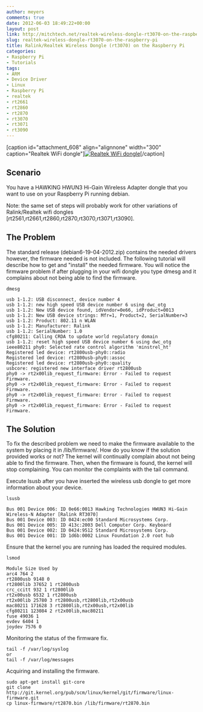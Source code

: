 ```yaml
---
author: meyers
comments: true
date: 2012-06-03 18:49:22+00:00
layout: post
link: http://mitchtech.net/realtek-wireless-dongle-rt3070-on-the-raspberry-pi/
slug: realtek-wireless-dongle-rt3070-on-the-raspberry-pi
title: Ralink/Realtek Wireless Dongle (rt3070) on the Raspberry Pi
categories:
- Raspberry Pi
- Tutorials
tags:
- ARM
- Device Driver
- Linux
- Raspberry Pi
- realtek
- rt2661
- rt2860
- rt2870
- rt3070
- rt3071
- rt3090
---
```


[caption id="attachment_608" align="alignnone" width="300" caption="Realtek WiFi dongle"][![Realtek WiFi dongle](http://mitchtech.net/wp-content/uploads/2012/06/2012-06-03-11.37.00-300x225.jpg)](http://mitchtech.net/realtek-wireless-dongle-rt3070-on-the-raspberry-pi/2012-06-03-11-37-00/)[/caption]

## Scenario

You have a HAWKING HWUN3 Hi-Gain Wireless Adapter dongle that you want to use on your Raspberry Pi running debian.

Note: the same set of steps will probably work for other variations of Ralink/Realtek wifi dongles [rt2561,rt2661,rt2860,rt2870,rt3070,rt3071,rt3090].

## The Problem

The standard release (debian6-19-04-2012.zip) contains the needed drivers however, the firmware needed is not included. The following tutorial will describe how to get and "install" the needed firmware.
You will notice the firmware problem if after plugging in your wifi dongle you type dmesg and it complains about not being able to find the firmware.

```
dmesg

usb 1-1.2: USB disconnect, device number 4
usb 1-1.2: new high speed USB device number 6 using dwc_otg
usb 1-1.2: New USB device found, idVendor=0e66, idProduct=0013
usb 1-1.2: New USB device strings: Mfr=1, Product=2, SerialNumber=3
usb 1-1.2: Product: 802.11 n WLAN
usb 1-1.2: Manufacturer: Ralink
usb 1-1.2: SerialNumber: 1.0
cfg80211: Calling CRDA to update world regulatory domain
usb 1-1.2: reset high speed USB device number 6 using dwc_otg
ieee80211 phy0: Selected rate control algorithm 'minstrel_ht'
Registered led device: rt2800usb-phy0::radio
Registered led device: rt2800usb-phy0::assoc
Registered led device: rt2800usb-phy0::quality
usbcore: registered new interface driver rt2800usb
phy0 -> rt2x00lib_request_firmware: Error - Failed to request Firmware.
phy0 -> rt2x00lib_request_firmware: Error - Failed to request Firmware.
phy0 -> rt2x00lib_request_firmware: Error - Failed to request Firmware.
phy0 -> rt2x00lib_request_firmware: Error - Failed to request Firmware.
```

## The Solution

To fix the described problem we need to make the firmware available to the system by placing it in /lib/firmware/. How do you know if the solution provided works or not? The kernel will continually complain about not being able to find the firmware. Then, when the firmware is found, the kernel will stop complaining. You can monitor the complaints with the tail command.

Execute lsusb after you have inserted the wireless usb dongle to get more information about your device.

```
lsusb

Bus 001 Device 006: ID 0e66:0013 Hawking Technologies HWUN3 Hi-Gain Wireless-N Adapter [Ralink RT3070]
Bus 001 Device 003: ID 0424:ec00 Standard Microsystems Corp.
Bus 001 Device 005: ID 413c:2003 Dell Computer Corp. Keyboard
Bus 001 Device 002: ID 0424:9512 Standard Microsystems Corp.
Bus 001 Device 001: ID 1d6b:0002 Linux Foundation 2.0 root hub
```

Ensure that the kernel you are running has loaded the required modules.

```
lsmod

Module Size Used by
arc4 764 2
rt2800usb 9148 0
rt2800lib 37652 1 rt2800usb
crc_ccitt 932 1 rt2800lib
rt2x00usb 6532 1 rt2800usb
rt2x00lib 25780 3 rt2800usb,rt2800lib,rt2x00usb
mac80211 171628 3 rt2800lib,rt2x00usb,rt2x00lib
cfg80211 123084 2 rt2x00lib,mac80211
fuse 49036 1
evdev 6404 1
joydev 7576 0
```

Monitoring the status of the firmware fix.

```
tail -f /var/log/syslog
or
tail -f /var/log/messages
```

Acquiring and installing the firmware.

```
sudo apt-get install git-core
git clone http://git.kernel.org/pub/scm/linux/kernel/git/firmware/linux-firmware.git
cp linux-firmware/rt2870.bin /lib/firmware/rt2870.bin
```
